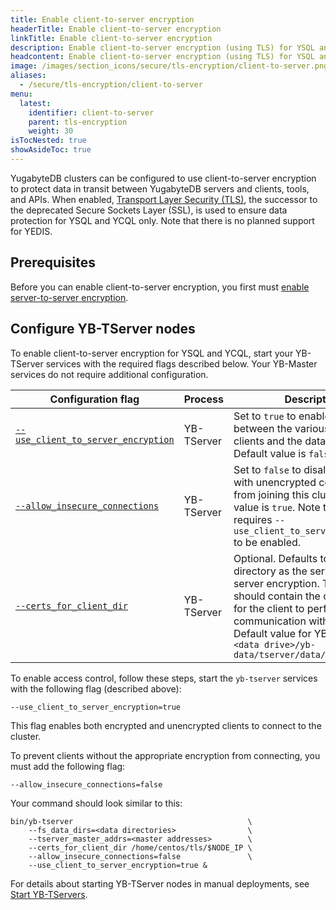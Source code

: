 ```yaml
---
title: Enable client-to-server encryption
headerTitle: Enable client-to-server encryption
linkTitle: Enable client-to-server encryption
description: Enable client-to-server encryption (using TLS) for YSQL and YCQL.
headcontent: Enable client-to-server encryption (using TLS) for YSQL and YCQL.
image: /images/section_icons/secure/tls-encryption/client-to-server.png
aliases:
  - /secure/tls-encryption/client-to-server
menu:
  latest:
    identifier: client-to-server
    parent: tls-encryption
    weight: 30
isTocNested: true
showAsideToc: true
---
```


YugabyteDB clusters can be configured to use client-to-server encryption to protect data in transit between YugabyteDB servers and clients, tools, and APIs. When enabled, [Transport Layer Security (TLS)](https://en.wikipedia.org/wiki/Transport_Layer_Security), the successor to the deprecated Secure Sockets Layer (SSL), is used to ensure data protection for YSQL and YCQL only. Note that there is no planned support for YEDIS.

## Prerequisites

Before you can enable client-to-server encryption, you first must [enable server-to-server encryption](../server-to-server).

## Configure YB-TServer nodes

To enable client-to-server encryption for YSQL and YCQL, start your YB-TServer services with the required flags described below. Your YB-Master services do not require additional configuration.

Configuration flag                   | Process    | Description                  |
-------------------------------------|------------|------------------------------|
[`--use_client_to_server_encryption`](../../../reference/configuration/yb-tserver/#use-client-to-server-encryption) | YB-TServer | Set to `true` to enable encryption between the various YugabyteDB clients and the database cluster. Default value is `false`. |
[`--allow_insecure_connections`](../../../reference/yb-tserver/#allow-insecure-connections) | YB-TServer | Set to `false` to disallow any client with unencrypted communication from joining this cluster. Default value is `true`. Note that this flag requires `--use_client_to_server_encryption` to be enabled. |
[`--certs_for_client_dir`](../../../reference/yb-tserver/#certs-for-client-dir) | YB-TServer | Optional. Defaults to the same directory as the server-to-server encryption. This directory should contain the configuration for the client to perform TLS communication with the cluster. Default value for YB-TServer is `<data drive>/yb-data/tserver/data/certs` |

To enable access control, follow these steps, start the `yb-tserver` services with the following flag (described above):

```output
--use_client_to_server_encryption=true
```

This flag enables both encrypted and unencrypted clients to connect to the cluster.

To prevent clients without the appropriate encryption from connecting, you must add the following flag:

```output
--allow_insecure_connections=false
```

Your command should look similar to this:

```output
bin/yb-tserver                                       \
    --fs_data_dirs=<data directories>                \
    --tserver_master_addrs=<master addresses>        \
    --certs_for_client_dir /home/centos/tls/$NODE_IP \
    --allow_insecure_connections=false               \
    --use_client_to_server_encryption=true &
```

For details about starting YB-TServer nodes in manual deployments, see [Start YB-TServers](../../../deploy/manual-deployment/start-tservers/).

